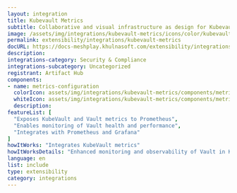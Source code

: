 ```yaml
---
layout: integration
title: Kubevault Metrics
subtitle: Collaborative and visual infrastructure as design for Kubevault Metrics
image: /assets/img/integrations/kubevault-metrics/icons/color/kubevault-metrics-color.svg
permalink: extensibility/integrations/kubevault-metrics
docURL: https://docs-meshplay.khulnasoft.com/extensibility/integrations/kubevault-metrics
description: 
integrations-category: Security & Compliance
integrations-subcategory: Uncategorized
registrant: Artifact Hub
components: 
- name: metrics-configuration
  colorIcon: assets/img/integrations/kubevault-metrics/components/metrics-configuration/icons/color/metrics-configuration-color.svg
  whiteIcon: assets/img/integrations/kubevault-metrics/components/metrics-configuration/icons/white/metrics-configuration-white.svg
  description: 
featureList: [
  "Exposes KubeVault and Vault metrics to Prometheus",
  "Enables monitoring of Vault health and performance",
  "Integrates with Prometheus and Grafana"
]
howItWorks: "Integrates KubeVault metrics"
howItWorksDetails: "Enhanced monitoring and observability of Vault in Kubernetes"
language: en
list: include
type: extensibility
category: integrations
---
```

